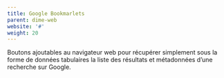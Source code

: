 ```yaml
---
title: Google Bookmarlets
parent: dime-web
website: '#'
weight: 20
---
```


Boutons ajoutables au navigateur web pour récupérer simplement sous la forme de données tabulaires la liste des résultats et métadonnées d’une recherche sur Google.
